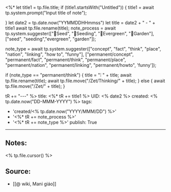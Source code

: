 <%* 
  let title1 = tp.file.title;
  if (title1.startsWith("Untitled")) {
  	title1 = await tp.system.prompt("Input title of note");

  }
  let date2 = tp.date.now("YYMMDDHHmmss")
  let title = date2 + " - " + title1
  await tp.file.rename(title);
  note_process = await tp.system.suggester(["🥜Seed", "🌱Seeding", "🌲Evergreen", "🏡Garden"], ["seed", "seeding","evergreen", "garden"]);

  note_type = await tp.system.suggester(["concept", "fact", "think", "place", "nation", "linking", "how to", "funny"], ["permanent/concept", "permanent/fact", "permanent/think", "permanent/place", "permanent/nation", "permanent/linking", "permanent/howto", 'funny']);

  if (note_type == "permanent/think") {
    title = "❕ " + title;
    await tp.file.rename(title);
	await tp.file.move("/Zet/Thinking/" + title);
  }
  else {
    await tp.file.move("/Zet/" + title);
  }

  tR += "---"
%>
title: <%* tR += title1 %>
UID: <% date2 %>
created: <% tp.date.now("DD-MMM-YYYY") %>
tags:
  - 'created/<% tp.date.now("YYYY/MMM/DD") %>'
  - '<%* tR += note_process %>'
  - '<%* tR += note_type %>'
publish: True
---
## Notes:
<% tp.file.cursor() %>

## Source:
- [[@ wiki, Mani giáo]]


